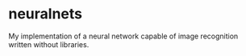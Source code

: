 # neuralnets
My implementation of a neural network capable of image recognition written without libraries.
